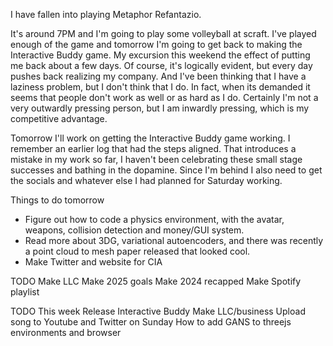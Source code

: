 I have fallen into playing Metaphor Refantazio. 

It's around 7PM and I'm going to play some volleyball at scraft. I've played enough of the game and tomorrow I'm going to get back to making the Interactive Buddy game. My excursion this weekend the effect of putting me back about a few days. Of course, it's logically evident, but every day pushes back realizing my company. And I've been thinking that I have a laziness problem, but I don't think that I do. In fact, when its demanded it seems that people don't work as well or as hard as I do. Certainly I'm not a very outwardly pressing person, but I am inwardly pressing, which is my competitive advantage. 

Tomorrow I'll work on getting the Interactive Buddy game working. I remember an earlier log that had the steps aligned. That introduces a mistake in my work so far, I haven't been celebrating these small stage successes and bathing in the dopamine. Since I'm behind I also need to get the socials and whatever else I had planned for Saturday working.

Things to do tomorrow 
- Figure out how to code a physics environment, with the avatar, weapons, collision detection and money/GUI system.
- Read more about 3DG, variational autoencoders, and there was recently a point cloud to mesh paper released that looked cool.
- Make Twitter and website for CIA


TODO
Make LLC
Make 2025 goals
Make 2024 recapped
Make Spotify playlist

TODO This week
Release Interactive Buddy
Make LLC/business
Upload song to Youtube and Twitter on Sunday
How to add GANS to threejs environments and browser
